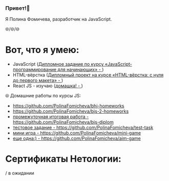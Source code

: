 ### Привет!👾

Я Полина Фомичева, разработчик на JavaScript.

🌐/🌐/🌐

# Вот, что я умею:
- JavaScript ([Дипломное задание по курсу «JavaScript-программирование для начинающих» - ](https://github.com/PolinaFomicheva/cinema-diplom))
-  HTML-вёрстка ([Дипломный проект на курсе «HTML-вёрстка: с нуля до первого макета» - ](https://github.com/PolinaFomicheva/noemi-diplom))
-    React JS - изучаю ([домашка! - ](https://github.com/PolinaFomicheva/ra16-homeworks)) 

⦾ Домашние работы по курсы JS:
- https://github.com/PolinaFomicheva/bhj-homeworks
- https://github.com/PolinaFomicheva/bjs-2-homeworks
- [промежуточная итоговая работа - ](https://github.com/PolinaFomicheva/bjs-diplom)https://github.com/PolinaFomicheva/bjs-diplom
- [тестовое задание - ](https://github.com/PolinaFomicheva/test-task)https://github.com/PolinaFomicheva/test-task
- [мини игра - ](https://github.com/PolinaFomicheva/mini-game)https://github.com/PolinaFomicheva/mini-game
- [еще одна:) - ](https://github.com/PolinaFomicheva/aim-game)https://github.com/PolinaFomicheva/aim-game


# Сертификаты Нетологии:
/ в ожидании 

